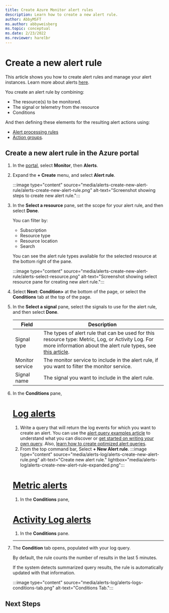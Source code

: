 ```yaml
---
title: Create Azure Monitor alert rules 
description: Learn how to create a new alert rule.
author: AbbyMSFT
ms.author: abbyweisberg
ms.topic: conceptual
ms.date: 2/23/2022
ms.reviewer: harelbr
---
```

# Create a new alert rule

This article shows you how to create alert rules and manage your alert instances. Learn more about alerts [here](alerts-overview.md).

You create an alert rule by combining:
 - The resource(s) to be monitored.
 - The signal or telemetry from the resource
 - Conditions

And then defining these elements for the resulting alert actions using:
 - [Alert processing rules](alerts-action-rules.md)
 - [Action groups](./action-groups.md). 
 
## Create a new alert rule in the Azure portal

1. In the [portal](https://portal.azure.com/), select **Monitor**, then **Alerts**.
1. Expand the **+ Create** menu, and select **Alert rule**.

   :::image type="content" source="media/alerts-create-new-alert-rule/alerts-create-new-alert-rule.png" alt-text="Screenshot showing steps to create new alert rule.":::

1. In the **Select a resource** pane, set the scope for your alert rule, and then select **Done**. 
   
   You can filter by:
   - Subscription
   - Resource type
   - Resource location
   - Search
   
   You can see the alert rule types available for the selected resource at the bottom right of the pane. 

   :::image type="content" source="media/alerts-create-new-alert-rule/alerts-select-resource.png" alt-text="Screenshot showing select resource pane for creating new alert rule."::: 

1. Select **Next: Condition>** at the bottom of the page, or select the **Conditions** tab at the top of the page.
1. In the **Select a signal** pane, select the signals to use for the alert rule, and then select **Done**.

    |Field  |Description  |
    |---------|---------|
    |Signal type|The types of alert rule that can be used for this resource type: Metric, Log, or Activity Log. For more information about the alert rule types, see [this article](alerts-types.md).   |
    |Monitor service|The monitor service to include in the alert rule, if you want to filter the monitor service.  |
    |Signal name|The signal you want to include in the alert rule. |

1. In the **Conditions** pane,
   # [Log alerts](#tab/logs)
    
    1. Write a query that will return the log events for which you want to create an alert. You can use the [alert query examples article](../logs/queries.md) to understand what you can discover or [get started on writing your own query](../logs/log-analytics-tutorial.md). Also, [learn how to create optimized alert queries](alerts-log-query.md).
    1. From the top command bar, Select **+ New Alert rule**.
       :::image type="content" source="media/alerts-log/alerts-create-new-alert-rule.png" alt-text="Create new alert rule." lightbox="media/alerts-log/alerts-create-new-alert-rule-expanded.png":::  
    
    
    # [Metric alerts](#tab/metric)
    1. In the **Conditions** pane,
    
    # [Activity Log alerts](#tab/activity-log)
    1.  In the **Conditions** pane.
    
    ---

1. The **Condition** tab opens, populated with your log query.
   
   By default, the rule counts the number of results in the last 5 minutes.
   
   If the system detects summarized query results, the rule is automatically updated with that information.
 
    :::image type="content" source="media/alerts-log/alerts-logs-conditions-tab.png" alt-text="Conditions Tab.":::

## Next Steps
